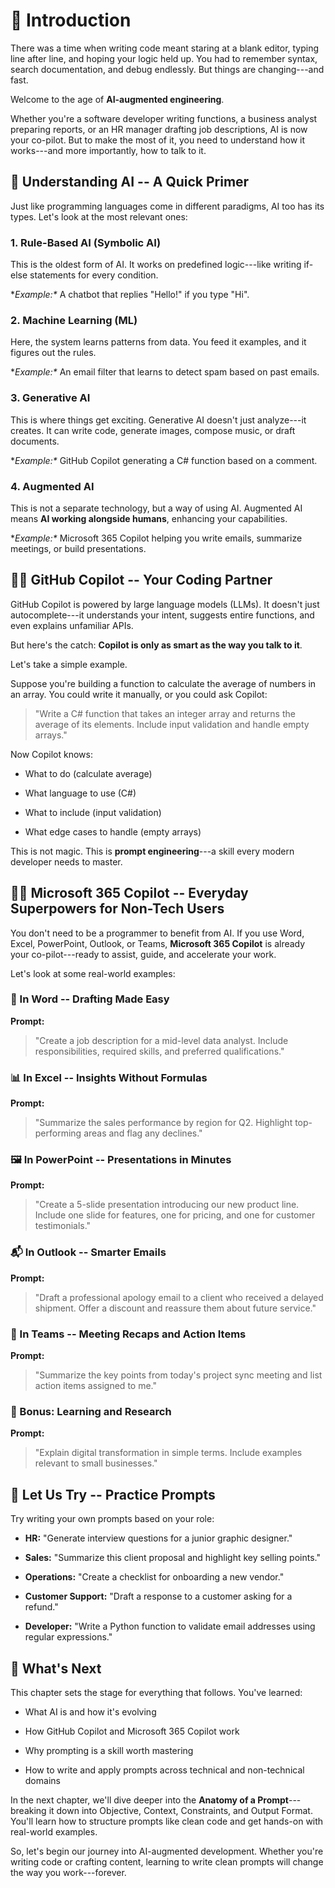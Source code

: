 # **📘 Introduction**

There was a time when writing code meant staring at a blank editor,
typing line after line, and hoping your logic held up. You had to
remember syntax, search documentation, and debug endlessly. But things
are changing---and fast.

Welcome to the age of **AI-augmented engineering**.

Whether you're a software developer writing functions, a business
analyst preparing reports, or an HR manager drafting job descriptions,
AI is now your co-pilot. But to make the most of it, you need to
understand how it works---and more importantly, how to talk to it.

## **🤖 Understanding AI -- A Quick Primer**

Just like programming languages come in different paradigms, AI too has
its types. Let's look at the most relevant ones:

### **1. Rule-Based AI (Symbolic AI)**

This is the oldest form of AI. It works on predefined logic---like
writing if-else statements for every condition.

**Example:\**
A chatbot that replies "Hello!" if you type "Hi".

### **2. Machine Learning (ML)**

Here, the system learns patterns from data. You feed it examples, and it
figures out the rules.

**Example:\**
An email filter that learns to detect spam based on past emails.

### **3. Generative AI**

This is where things get exciting. Generative AI doesn't just
analyze---it creates. It can write code, generate images, compose music,
or draft documents.

**Example:\**
GitHub Copilot generating a C# function based on a comment.

### **4. Augmented AI**

This is not a separate technology, but a way of using AI. Augmented AI
means **AI working alongside humans**, enhancing your capabilities.

**Example:\**
Microsoft 365 Copilot helping you write emails, summarize meetings, or
build presentations.

## **🧑‍💻 GitHub Copilot -- Your Coding Partner**

GitHub Copilot is powered by large language models (LLMs). It doesn't
just autocomplete---it understands your intent, suggests entire
functions, and even explains unfamiliar APIs.

But here's the catch: **Copilot is only as smart as the way you talk to
it**.

Let's take a simple example.

Suppose you're building a function to calculate the average of numbers
in an array. You could write it manually, or you could ask Copilot:

> "Write a C# function that takes an integer array and returns the
> average of its elements. Include input validation and handle empty
> arrays."

Now Copilot knows:

- What to do (calculate average)

- What language to use (C#)

- What to include (input validation)

- What edge cases to handle (empty arrays)

This is not magic. This is **prompt engineering**---a skill every modern
developer needs to master.

## **🧑‍💼 Microsoft 365 Copilot -- Everyday Superpowers for Non-Tech Users**

You don't need to be a programmer to benefit from AI. If you use Word,
Excel, PowerPoint, Outlook, or Teams, **Microsoft 365 Copilot** is
already your co-pilot---ready to assist, guide, and accelerate your
work.

Let's look at some real-world examples:

### **📄 In Word -- Drafting Made Easy**

**Prompt:**

> "Create a job description for a mid-level data analyst. Include
> responsibilities, required skills, and preferred qualifications."

### **📊 In Excel -- Insights Without Formulas**

**Prompt:**

> "Summarize the sales performance by region for Q2. Highlight
> top-performing areas and flag any declines."

### **🖼️ In PowerPoint -- Presentations in Minutes**

**Prompt:**

> "Create a 5-slide presentation introducing our new product line.
> Include one slide for features, one for pricing, and one for customer
> testimonials."

### **📬 In Outlook -- Smarter Emails**

**Prompt:**

> "Draft a professional apology email to a client who received a delayed
> shipment. Offer a discount and reassure them about future service."

### **💬 In Teams -- Meeting Recaps and Action Items**

**Prompt:**

> "Summarize the key points from today's project sync meeting and list
> action items assigned to me."

### **🧠 Bonus: Learning and Research**

**Prompt:**

> "Explain digital transformation in simple terms. Include examples
> relevant to small businesses."

## **🧪 Let Us Try -- Practice Prompts**

Try writing your own prompts based on your role:

- **HR:** "Generate interview questions for a junior graphic designer."

- **Sales:** "Summarize this client proposal and highlight key selling
  points."

- **Operations:** "Create a checklist for onboarding a new vendor."

- **Customer Support:** "Draft a response to a customer asking for a
  refund."

- **Developer:** "Write a Python function to validate email addresses
  using regular expressions."

## **📘 What's Next**

This chapter sets the stage for everything that follows. You've learned:

- What AI is and how it's evolving

- How GitHub Copilot and Microsoft 365 Copilot work

- Why prompting is a skill worth mastering

- How to write and apply prompts across technical and non-technical
  domains

In the next chapter, we'll dive deeper into the **Anatomy of a
Prompt**---breaking it down into Objective, Context, Constraints, and
Output Format. You'll learn how to structure prompts like clean code and
get hands-on with real-world examples.

So, let's begin our journey into AI-augmented development. Whether
you're writing code or crafting content, learning to write clean prompts
will change the way you work---forever.
